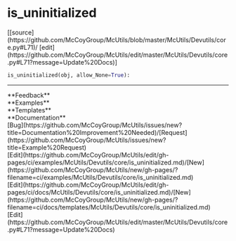 # <a id="McUtils.McUtils.Devutils.core.is_uninitialized">is_uninitialized</a>
<div class="docs-source-link" markdown="1">
[[source](https://github.com/McCoyGroup/McUtils/blob/master/McUtils/Devutils/core.py#L71)/
[edit](https://github.com/McCoyGroup/McUtils/edit/master/McUtils/Devutils/core.py#L71?message=Update%20Docs)]
</div>

```python
is_uninitialized(obj, allow_None=True): 
```













---


<div markdown="1" class="text-secondary">
<div class="container">
  <div class="row">
   <div class="col" markdown="1">
**Feedback**   
</div>
   <div class="col" markdown="1">
**Examples**   
</div>
   <div class="col" markdown="1">
**Templates**   
</div>
   <div class="col" markdown="1">
**Documentation**   
</div>
   <div class="col" markdown="1">
   
</div>
   <div class="col" markdown="1">
   
</div>
   <div class="col" markdown="1">
   
</div>
</div>
  <div class="row">
   <div class="col" markdown="1">
[Bug](https://github.com/McCoyGroup/McUtils/issues/new?title=Documentation%20Improvement%20Needed)/[Request](https://github.com/McCoyGroup/McUtils/issues/new?title=Example%20Request)   
</div>
   <div class="col" markdown="1">
[Edit](https://github.com/McCoyGroup/McUtils/edit/gh-pages/ci/examples/McUtils/Devutils/core/is_uninitialized.md)/[New](https://github.com/McCoyGroup/McUtils/new/gh-pages/?filename=ci/examples/McUtils/Devutils/core/is_uninitialized.md)   
</div>
   <div class="col" markdown="1">
[Edit](https://github.com/McCoyGroup/McUtils/edit/gh-pages/ci/docs/McUtils/Devutils/core/is_uninitialized.md)/[New](https://github.com/McCoyGroup/McUtils/new/gh-pages/?filename=ci/docs/templates/McUtils/Devutils/core/is_uninitialized.md)   
</div>
   <div class="col" markdown="1">
[Edit](https://github.com/McCoyGroup/McUtils/edit/master/McUtils/Devutils/core.py#L71?message=Update%20Docs)   
</div>
   <div class="col" markdown="1">
   
</div>
   <div class="col" markdown="1">
   
</div>
   <div class="col" markdown="1">
   
</div>
</div>
</div>
</div>